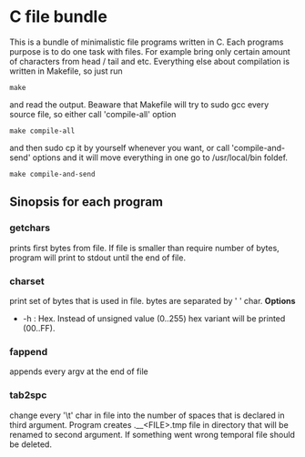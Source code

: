 # C file bundle
This is a bundle of minimalistic file programs written in C.
Each programs purpose is to do one task with files. For example bring only certain amount of characters from head / tail and etc.
Everything else about compilation is written in Makefile, so just run
```
make
```
and read the output.
Beaware that Makefile will try to sudo gcc every source file, so either call 'compile-all' option
```
make compile-all
```
and then sudo cp it by yourself whenever you want, or call 'compile-and-send' options and it will move everything in one go to /usr/local/bin foldef.
```
make compile-and-send
```

## Sinopsis for each program
### getchars
prints first bytes from file.
If file is smaller than require number of bytes, program will print to stdout until the end of file.
### charset
print set of bytes that is used in file.
bytes are separated by ' ' char.
**Options**
 - -h : Hex.  Instead of unsigned value (0..255) hex variant will be printed (00..FF).
### fappend
appends every argv at the end of file
### tab2spc
change every '\t' char in file into the number of spaces that is declared in third argument.
Program creates .\_\_\<FILE\>.tmp file in directory that will be renamed to second argument.
If something went wrong temporal file should be deleted.

